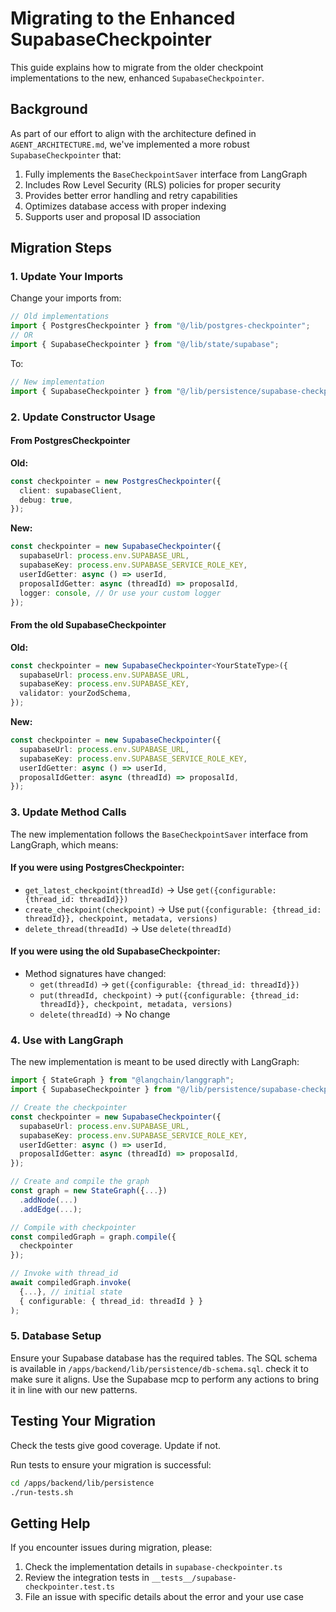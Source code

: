 # Migrating to the Enhanced SupabaseCheckpointer

This guide explains how to migrate from the older checkpoint implementations to the new, enhanced `SupabaseCheckpointer`.

## Background

As part of our effort to align with the architecture defined in `AGENT_ARCHITECTURE.md`, we've implemented a more robust `SupabaseCheckpointer` that:

1. Fully implements the `BaseCheckpointSaver` interface from LangGraph
2. Includes Row Level Security (RLS) policies for proper security
3. Provides better error handling and retry capabilities
4. Optimizes database access with proper indexing
5. Supports user and proposal ID association

## Migration Steps

### 1. Update Your Imports

Change your imports from:

```typescript
// Old implementations
import { PostgresCheckpointer } from "@/lib/postgres-checkpointer";
// OR
import { SupabaseCheckpointer } from "@/lib/state/supabase";
```

To:

```typescript
// New implementation
import { SupabaseCheckpointer } from "@/lib/persistence/supabase-checkpointer";
```

### 2. Update Constructor Usage

#### From PostgresCheckpointer

**Old:**

```typescript
const checkpointer = new PostgresCheckpointer({
  client: supabaseClient,
  debug: true,
});
```

**New:**

```typescript
const checkpointer = new SupabaseCheckpointer({
  supabaseUrl: process.env.SUPABASE_URL,
  supabaseKey: process.env.SUPABASE_SERVICE_ROLE_KEY,
  userIdGetter: async () => userId,
  proposalIdGetter: async (threadId) => proposalId,
  logger: console, // Or use your custom logger
});
```

#### From the old SupabaseCheckpointer

**Old:**

```typescript
const checkpointer = new SupabaseCheckpointer<YourStateType>({
  supabaseUrl: process.env.SUPABASE_URL,
  supabaseKey: process.env.SUPABASE_KEY,
  validator: yourZodSchema,
});
```

**New:**

```typescript
const checkpointer = new SupabaseCheckpointer({
  supabaseUrl: process.env.SUPABASE_URL,
  supabaseKey: process.env.SUPABASE_SERVICE_ROLE_KEY,
  userIdGetter: async () => userId,
  proposalIdGetter: async (threadId) => proposalId,
});
```

### 3. Update Method Calls

The new implementation follows the `BaseCheckpointSaver` interface from LangGraph, which means:

#### If you were using PostgresCheckpointer:

- `get_latest_checkpoint(threadId)` → Use `get({configurable: {thread_id: threadId}})`
- `create_checkpoint(checkpoint)` → Use `put({configurable: {thread_id: threadId}}, checkpoint, metadata, versions)`
- `delete_thread(threadId)` → Use `delete(threadId)`

#### If you were using the old SupabaseCheckpointer:

- Method signatures have changed:
  - `get(threadId)` → `get({configurable: {thread_id: threadId}})`
  - `put(threadId, checkpoint)` → `put({configurable: {thread_id: threadId}}, checkpoint, metadata, versions)`
  - `delete(threadId)` → No change

### 4. Use with LangGraph

The new implementation is meant to be used directly with LangGraph:

```typescript
import { StateGraph } from "@langchain/langgraph";
import { SupabaseCheckpointer } from "@/lib/persistence/supabase-checkpointer";

// Create the checkpointer
const checkpointer = new SupabaseCheckpointer({
  supabaseUrl: process.env.SUPABASE_URL,
  supabaseKey: process.env.SUPABASE_SERVICE_ROLE_KEY,
  userIdGetter: async () => userId,
  proposalIdGetter: async (threadId) => proposalId,
});

// Create and compile the graph
const graph = new StateGraph({...})
  .addNode(...)
  .addEdge(...);

// Compile with checkpointer
const compiledGraph = graph.compile({
  checkpointer
});

// Invoke with thread_id
await compiledGraph.invoke(
  {...}, // initial state
  { configurable: { thread_id: threadId } }
);
```

### 5. Database Setup

Ensure your Supabase database has the required tables. The SQL schema is available in `/apps/backend/lib/persistence/db-schema.sql`. check it to make sure it aligns. Use the Supabase mcp to perform any actions to bring it in line with our new patterns.

## Testing Your Migration

Check the tests give good coverage. Update if not.

Run tests to ensure your migration is successful:

```bash
cd /apps/backend/lib/persistence
./run-tests.sh
```

## Getting Help

If you encounter issues during migration, please:

1. Check the implementation details in `supabase-checkpointer.ts`
2. Review the integration tests in `__tests__/supabase-checkpointer.test.ts`
3. File an issue with specific details about the error and your use case
